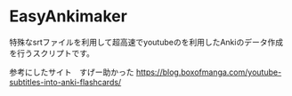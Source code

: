 # EasyAnkimaker

特殊なsrtファイルを利用して超高速でyoutubeのを利用したAnkiのデータ作成を行うスクリプトです。


参考にしたサイト　すげー助かった
https://blog.boxofmanga.com/youtube-subtitles-into-anki-flashcards/
